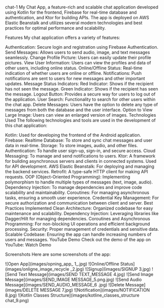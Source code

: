 chat-1
My Chat App, a feature-rich and scalable chat application developed using Kotlin for the frontend, Firebase for real-time database and authentication, and Ktor for building APIs. The app is deployed on AWS Elastic Beanstalk and utilizes several modern technologies and best practices for optimal performance and scalability.

Features
My chat application offers a variety of features:

Authentication: Secure login and registration using Firebase Authentication.
Send Messages: Allows users to send audio, image, and text messages seamlessly.
Change Profile Picture: Users can easily update their profile pictures.
View User Information: Users can view the profiles and data of other users, including online status.
Online/Offline Status: Real-time indication of whether users are online or offline.
Notifications: Push notifications are sent to users for new messages and other important updates.
Message Status Indicators:
Red Indicator: Shows if the recipient has not seen the message.
Green Indicator: Shows if the recipient has seen the message.
Logout Button: Provides a secure way for users to log out of the application.
User Search: Functionality to search for other users within the chat app.
Delete Messages: Users have the option to delete any type of messages from both the database and the user interface.
Option to View Large Image: Users can view an enlarged version of images.
Technologies Used
The following technologies and tools are used in the development of this chat application:

Kotlin: Used for developing the frontend of the Android application.
Firebase:
Realtime Database: To store and sync chat messages and user data in real-time.
Storage: To store images, audio, and other files.
Authentication: To handle user sign-up, sign-in, and secure access.
Cloud Messaging: To manage and send notifications to users.
Ktor: A framework for building asynchronous servers and clients in connected systems. Used for API development.
AWS Elastic Beanstalk: For deploying and managing the backend services.
Retrofit: A type-safe HTTP client for making API requests.
OOP (Object-Oriented Programming): Implementing polymorphism to handle multiple types of messages (text, image, audio).
Dependency Injection: To manage dependencies and improve code scalability and maintainability.
Coroutines: For managing asynchronous tasks, ensuring a smooth user experience.
Credential Key Management: For secure authorization and communication between client and server.
Best Practices Implemented
Clean Architecture: Organized codebase for easy maintenance and scalability.
Dependency Injection: Leveraging libraries like Dagger/Hilt for managing dependencies.
Coroutines and Asynchronous Programming: For non-blocking UI operations and efficient background processing.
Security: Proper management of credentials and sensitive data.
Scalable Codebase: Ensuring the app can handle increasing numbers of users and messages.
YouTube Demo
Check out the demo of the app on YouTube: Watch Demo

Screenshots
Here are some screenshots of the app:

![Open App](images/opning_app_ 1_.jpg) ![Online/Offline Status](images/onligne_image_recycle _2.jpg) ![Signup](images/SIGNUP 3.jpg) ![Send Text Message](images/SEND TEXT_MESSAGE 4.jpg) ![Send Image Message](images/SEND_IMAGE MESSAGE_5.png.jpg) ![Send Audio Message](images/SEND_AUDIO_MESSAGE_6 .jpg) ![Delete Message](images/DELETE MESSAGE 7.jpg) ![Notification](images/NOTIFICATION 8.jpg) ![Kotlin Classes Structure](images/kotline_classes_structure chat_9.png)